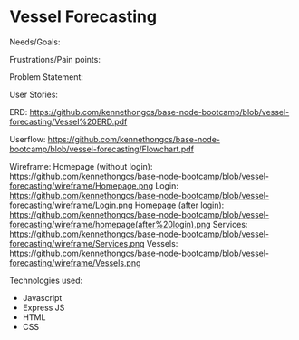 # Vessel Forecasting


Needs/Goals:


Frustrations/Pain points:


Problem Statement:


User Stories:

ERD: https://github.com/kennethongcs/base-node-bootcamp/blob/vessel-forecasting/Vessel%20ERD.pdf

Userflow: https://github.com/kennethongcs/base-node-bootcamp/blob/vessel-forecasting/Flowchart.pdf

Wireframe:
Homepage (without login): https://github.com/kennethongcs/base-node-bootcamp/blob/vessel-forecasting/wireframe/Homepage.png
Login: https://github.com/kennethongcs/base-node-bootcamp/blob/vessel-forecasting/wireframe/Login.png
Homepage (after login): https://github.com/kennethongcs/base-node-bootcamp/blob/vessel-forecasting/wireframe/homepage(after%20login).png
Services: https://github.com/kennethongcs/base-node-bootcamp/blob/vessel-forecasting/wireframe/Services.png
Vessels: https://github.com/kennethongcs/base-node-bootcamp/blob/vessel-forecasting/wireframe/Vessels.png

Technologies used:
- Javascript
- Express JS
- HTML
- CSS
